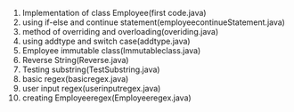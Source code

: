 1. Implementation of class Employee(first code.java)
2. using if-else and continue statement(employeecontinueStatement.java)
3. method of overriding and overloading(overiding.java)
4. using addtype and switch case(addtype.java)
5. Employee immutable class(Immutableclass.java)
6. Reverse String(Reverse.java)
7. Testing substring(TestSubstring.java)
8. basic regex(basicregex.java)
9. user input regex(userinputregex.java)
10. creating Employeeregex(Employeeregex.java)
